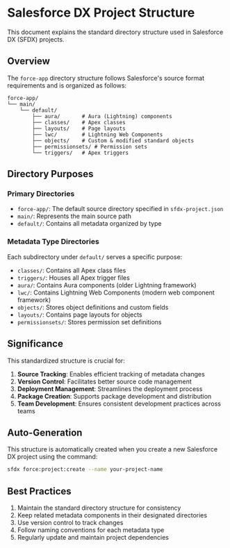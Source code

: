 # Salesforce DX Project Structure

This document explains the standard directory structure used in Salesforce DX (SFDX) projects.

## Overview

The `force-app` directory structure follows Salesforce's source format requirements and is organized as follows:

```
force-app/
└── main/
    └── default/
        ├── aura/       # Aura (Lightning) components
        ├── classes/    # Apex classes
        ├── layouts/    # Page layouts
        ├── lwc/        # Lightning Web Components
        ├── objects/    # Custom & modified standard objects
        ├── permissionsets/ # Permission sets
        └── triggers/   # Apex triggers
```

## Directory Purposes

### Primary Directories

- `force-app/`: The default source directory specified in `sfdx-project.json`
- `main/`: Represents the main source path
- `default/`: Contains all metadata organized by type

### Metadata Type Directories

Each subdirectory under `default/` serves a specific purpose:

- `classes/`: Contains all Apex class files
- `triggers/`: Houses all Apex trigger files
- `aura/`: Contains Aura components (older Lightning framework)
- `lwc/`: Contains Lightning Web Components (modern web component framework)
- `objects/`: Stores object definitions and custom fields
- `layouts/`: Contains page layouts for objects
- `permissionsets/`: Stores permission set definitions

## Significance

This standardized structure is crucial for:

1. **Source Tracking**: Enables efficient tracking of metadata changes
2. **Version Control**: Facilitates better source code management
3. **Deployment Management**: Streamlines the deployment process
4. **Package Creation**: Supports package development and distribution
5. **Team Development**: Ensures consistent development practices across teams

## Auto-Generation

This structure is automatically created when you create a new Salesforce DX project using the command:

```bash
sfdx force:project:create --name your-project-name
```

## Best Practices

1. Maintain the standard directory structure for consistency
2. Keep related metadata components in their designated directories
3. Use version control to track changes
4. Follow naming conventions for each metadata type
5. Regularly update and maintain project dependencies